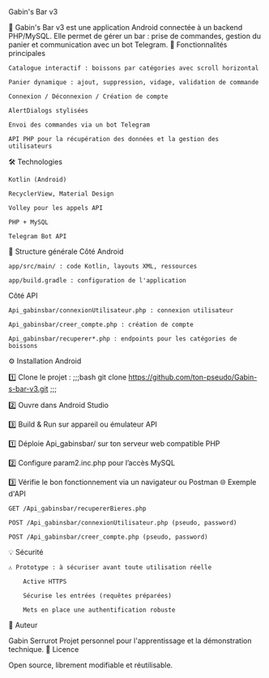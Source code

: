 Gabin's Bar v3

🍹 Gabin's Bar v3 est une application Android connectée à un backend PHP/MySQL. Elle permet de gérer un bar : prise de commandes, gestion du panier et communication avec un bot Telegram.
🚀 Fonctionnalités principales

    Catalogue interactif : boissons par catégories avec scroll horizontal

    Panier dynamique : ajout, suppression, vidage, validation de commande

    Connexion / Déconnexion / Création de compte

    AlertDialogs stylisées

    Envoi des commandes via un bot Telegram

    API PHP pour la récupération des données et la gestion des utilisateurs

🛠️ Technologies

    Kotlin (Android)

    RecyclerView, Material Design

    Volley pour les appels API

    PHP + MySQL

    Telegram Bot API

📂 Structure générale
Côté Android

    app/src/main/ : code Kotlin, layouts XML, ressources

    app/build.gradle : configuration de l'application

Côté API

    Api_gabinsbar/connexionUtilisateur.php : connexion utilisateur

    Api_gabinsbar/creer_compte.php : création de compte

    Api_gabinsbar/recuperer*.php : endpoints pour les catégories de boissons

⚙️ Installation
Android

1️⃣ Clone le projet :
;;;bash
git clone https://github.com/ton-pseudo/Gabin-s-bar-v3.git
;;;

2️⃣ Ouvre dans Android Studio

3️⃣ Build & Run sur appareil ou émulateur
API

1️⃣ Déploie Api_gabinsbar/ sur ton serveur web compatible PHP

2️⃣ Configure param2.inc.php pour l’accès MySQL

3️⃣ Vérifie le bon fonctionnement via un navigateur ou Postman
🌐 Exemple d'API

    GET /Api_gabinsbar/recupererBieres.php

    POST /Api_gabinsbar/connexionUtilisateur.php (pseudo, password)

    POST /Api_gabinsbar/creer_compte.php (pseudo, password)

💡 Sécurité

    ⚠️ Prototype : à sécuriser avant toute utilisation réelle

        Active HTTPS

        Sécurise les entrées (requêtes préparées)

        Mets en place une authentification robuste

👤 Auteur

Gabin Serrurot
Projet personnel pour l'apprentissage et la démonstration technique.
📃 Licence

Open source, librement modifiable et réutilisable.
